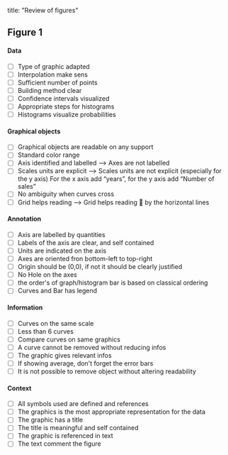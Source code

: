 title: "Review of figures"


## Figure 1

#### Data
- [ ] Type of graphic adapted
- [ ] Interpolation make sens
- [ ] Sufficient number of points
- [ ] Building method clear
- [ ] Confidence intervals visualized
- [ ] Appropriate steps for histograms
- [ ] Histograms visualize probabilities

#### Graphical objects
- [ ] Graphical objects are readable on any support
- [ ] Standard color range
- [ ] Axis identified and labelled --> Axes are not labelled
- [ ] Scales units are explicit --> Scales units are not explicit (especially for the y axis)
For the x axis add “years”, for the y axis add “Number of sales”
- [ ] No ambiguity when curves cross
- [ ] Grid helps reading --> Grid helps reading  by the horizontal lines

#### Annotation
- [ ] Axis are labelled by quantities
- [ ] Labels of the axis are clear, and self contained
- [ ] Units are indicated on the axis
- [ ] Axes are oriented fron bottom-left to top-right
- [ ] Origin should be (0,0), if not it should be clearly justified
- [ ] No Hole on the axes
- [ ] the order's of graph/histogram bar is based on classical ordering 
- [ ] Curves and Bar has legend

#### Information
- [ ] Curves on the same scale
- [ ] Less than 6 curves
- [ ] Compare curves on same graphics
- [ ] A curve cannot be removed without reducing infos
- [ ] The graphic gives relevant infos
- [ ] If showing average, don't forget the error bars
- [ ] It is not possible to remove object without altering readability

#### Context
- [ ] All symbols used are defined and references
- [ ] The graphics is the most appropriate representation for the data
- [ ] The graphic has a title
- [ ] The title is meaningful and self contained
- [ ] The graphic is referenced in text
- [ ] The text comment the figure
